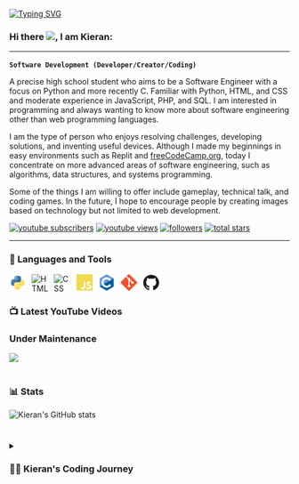 
<a align="center" href="https://git.io/typing-svg"><img src="https://readme-typing-svg.herokuapp.com?font=Righteous&size=50&pause=1000&color=4874c4&center=true&vCenter=true&random=false&width=500&height=70&lines=Welcome!%F0%9F%91%8B;I'm+Kieran!" alt="Typing SVG" /></a>
### Hi there <img src="https://raw.githubusercontent.com/nixin72/nixin72/master/wave.gif" width="30px">, I am Kieran:

---
**`Software Development (Developer/Creator/Coding)`**

A precise high school student who aims to be a Software Engineer with a focus on Python and more recently C. Familiar with Python, HTML, and CSS and moderate experience in JavaScript, PHP, and SQL. I am interested in programming and always wanting to know more about software engineering other than web programming languages.

I am the type of person who enjoys resolving challenges, developing solutions, and inventing useful devices. Although I made my beginnings in easy environments such as Replit and [freeCodeCamp.org](https://www.youtube.com/watch?v=rfscVS0vtbw), today I concentrate on more advanced areas of software engineering, such as algorithms, data structures, and systems programming.

Some of the things I am willing to offer include gameplay, technical talk, and coding games. In the future, I hope to encourage people by creating images based on technology but not limited to web development.

<p align="left">
      <a href="https://www.youtube.com/@KieranMc070?sub_confirmation=1">
         <img alt="youtube subscribers" title="Subscribe to my YouTube channel" src="https://custom-icon-badges.demolab.com/youtube/channel/subscribers/UCzzGpscAqcUi10T4u-sWyyg?color=%23E05D44&label=SUBSCRIBE&logo=video&logoColor=white&style=for-the-badge&labelColor=CE4630"/></a> 
      <a href="https://www.youtube.com/@KieranMc070">
         <img alt="youtube views" title="YouTube views" src="https://custom-icon-badges.demolab.com/youtube/channel/views/UCzzGpscAqcUi10T4u-sWyyg?color=%23E1AD0E&logo=eye&logoColor=white&style=for-the-badge&labelColor=C79600"/></a> 
      <a href="https://github.com/Kieranmcm07?tab=followers">
         <img alt="followers" title="Follow me on Github" src="https://custom-icon-badges.demolab.com/github/followers/Kieranmcm07?color=236ad3&labelColor=1155ba&style=for-the-badge&logo=person-add&label=Follow&logoColor=white"/></a>
      <a href="https://github.com/Kieranmcm07?tab=repositories&sort=stargazers">
         <img alt="total stars" title="Total stars on GitHub" src="https://custom-icon-badges.demolab.com/github/stars/Kieranmcm07?color=55960c&style=for-the-badge&labelColor=488207&logo=star"/></a>
   </p>

---

### 🧰 Languages and Tools

<img align="left" alt="Python" width="30px" style="padding-right:10px;" src="https://github.com/devicons/devicon/blob/master/icons/python/python-original.svg" />
<img align="left" alt="HTML" width="30px" style="padding-right:10px;" src="https://cdn.jsdelivr.net/gh/devicons/devicon/icons/html5/html5-plain.svg" />
<img align="left" alt="CSS" width="30px" style="padding-right:10px;" src="https://cdn.jsdelivr.net/gh/devicons/devicon/icons/css3/css3-plain.svg" />
<img align="left" alt="JavaScript" width="30px" style="padding-right:10px;" src="https://github.com/devicons/devicon/blob/master/icons/javascript/javascript-plain.svg" /> 
<img align="left" alt="C" width="30px" style="padding-right:10px;" src="https://github.com/devicons/devicon/blob/master/icons/c/c-original.svg" alt="C logo" /> 
<img align="left" alt="Git" width="30px" style="padding-right:10px;" src="https://github.com/devicons/devicon/blob/master/icons/git/git-original.svg" /> 
<img align="left" alt="GitHub" width="30px" style="padding-right:10px;" src="https://github.com/devicons/devicon/blob/master/icons/github/github-original.svg" />
<br />

#

### 📺 Latest YouTube Videos

### Under Maintenance
<!-- BEGIN YOUTUBE-CARDS -->

<!-- END YOUTUBE-CARDS -->

[<img src="https://custom-icon-badges.demolab.com/badge/-Subscribe%20For%20More-red?style=for-the-badge&logo=video&logoColor=white"/>](https://www.youtube.com/@KieranMc070?sub_confirmation=1)

#

### 📊 Stats

![Kieran's GitHub stats](https://github-readme-stats.vercel.app/api?username=Kieranmcm07&show_icons=true&theme=radical)


#

<details>
 <summary><h3>👨‍💻 Kieran's Coding Journey</h3></summary>
   I suppose at the age of eight, every other child was engrossed in cartoons. As for me, it was Scratch that I found most enthralling. The drive to create was no longer about squishy plastic blocks; they were colourful ‘code’ blocks. I recall the joy that came with developing my very first game, a game in which one races against time, overcoming merciless obstacles to gather a fabulous number of stars. Each level accomplished cemented the illusion: with code, anything I conceived, I could create it.

‘What a web!’ I thought – even before I turned eleven, it had become heavier than me. I was immersed in web design; learning HTML and CSS. I quite remember how I spent weeks trying to figure out how to centre a big image on my first site which happened to be my neon green tribute to a favourite band. It was frustrating, but the time when I managed to centre that damn image was pure magic. So the web was not just any other place that could be visited; it was a place that could be created.

There was my new pleasant challenge at thirteen – Python. The colourful blocks had disappeared. There were just lines of code, which looked like hieroglyphics at the start. But it was worth the struggle. Algorithms were something that I embraced fully. I went to the extent of creating software that could solve simple substitution cyphers, which was a code translator for kids who wanted to be spies. Cool-looking applications were not the goal of Python. Rather, it was utilizing that logic and crafting something with great effectiveness.

And now, the journey takes new turns and new routes. JavaScript is the rope that dangles the desired bait allowing interactivity to my websites using motion and user input. C, however, takes you under the bonnet to show you the inner workings of the circuitry. There is an element of difficulty in it, similar to that of understanding an alien language, but every single code I struggle with and win helps me get an inch closer to the actual workings of computers.

Visual Studio Code (VS Code) has accompanied me in this adventure. Starting from simple projects and debugging, and up to complex project management, VS Code kept pace with me. A couple of years ago, it still did not exist.

[website]: https://google.com
[youtube]: [https://youtube.com/KieranMc070](https://www.youtube.com/@KieranMc070)
